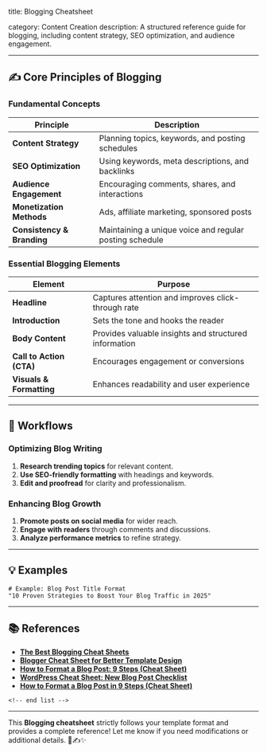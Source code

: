 title: Blogging Cheatsheet

category: Content Creation
description: A structured reference guide for blogging, including content strategy, SEO optimization, and audience engagement.

---

## ✍️ **Core Principles of Blogging**

### **Fundamental Concepts**

| Principle                        | Description                                             |
| -------------------------------- | ------------------------------------------------------- |
| **Content Strategy**       | Planning topics, keywords, and posting schedules        |
| **SEO Optimization**       | Using keywords, meta descriptions, and backlinks        |
| **Audience Engagement**    | Encouraging comments, shares, and interactions          |
| **Monetization Methods**   | Ads, affiliate marketing, sponsored posts               |
| **Consistency & Branding** | Maintaining a unique voice and regular posting schedule |

### **Essential Blogging Elements**

| Element                        | Purpose                                               |
| ------------------------------ | ----------------------------------------------------- |
| **Headline**             | Captures attention and improves click-through rate    |
| **Introduction**         | Sets the tone and hooks the reader                    |
| **Body Content**         | Provides valuable insights and structured information |
| **Call to Action (CTA)** | Encourages engagement or conversions                  |
| **Visuals & Formatting** | Enhances readability and user experience              |

---

## 🔄 **Workflows**

### **Optimizing Blog Writing**

1. **Research trending topics** for relevant content.
2. **Use SEO-friendly formatting** with headings and keywords.
3. **Edit and proofread** for clarity and professionalism.

### **Enhancing Blog Growth**

1. **Promote posts on social media** for wider reach.
2. **Engage with readers** through comments and discussions.
3. **Analyze performance metrics** to refine strategy.

---

## 💡 **Examples**

```plaintext
# Example: Blog Post Title Format
"10 Proven Strategies to Boost Your Blog Traffic in 2025"  
```

---

## 📚 **References**

- **[The Best Blogging Cheat Sheets](https://www.bloglovin.com/blogs/oh-zoe-14144799/best-blogging-cheat-sheets-4289504850)**
- **[Blogger Cheat Sheet for Better Template Design](https://tips4ever.blogspot.com/2010/04/blogger-cheet-sheet-for-better-template.html)**
- **[How to Format a Blog Post: 9 Steps (Cheat Sheet)](https://www.pinterest.ca/pin/how-to-format-a-blog-post-9-steps-cheat-sheet--125326802108894930/)**
- **[WordPress Cheat Sheet: New Blog Post Checklist](https://www.etsy.com/listing/1171600047/wordpress-cheat-sheet-new-blog-post)**
- **[How to Format a Blog Post in 9 Steps (Cheat Sheet)](https://www.pinterest.com/pin/529454499925314671/)**

```
<!-- end list -->
```

---

This **Blogging cheatsheet** strictly follows your template format and provides a complete reference! Let me know if you need modifications or additional details. 🚀✍️✨
